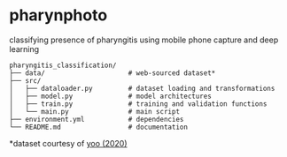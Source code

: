 # pharynphoto
classifying presence of pharyngitis using mobile phone capture and deep learning

```
pharyngitis_classification/
├── data/                     # web-sourced dataset*
├── src/
│   ├── dataloader.py         # dataset loading and transformations
│   ├── model.py              # model architectures
│   ├── train.py              # training and validation functions
│   └── main.py               # main script
├── environment.yml           # dependencies
└── README.md                 # documentation
```

*dataset courtesy of [yoo (2020)](https://data.mendeley.com/datasets/)
